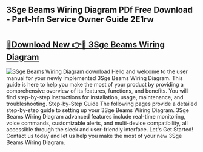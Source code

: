 ## 3Sge Beams Wiring Diagram PDf Free Download - Part-hfn Service Owner Guide 2E1rw

# <h2><a href="http://dfsvr4a.blite.top/?on=3Sge+Beams+Wiring+Diagram">🔗Download New 👉🔴 3Sge Beams Wiring Diagram</a></h2>

[![3Sge Beams Wiring Diagram download](https://i.imgur.com/lujVjoI.png)](http://dfsvr4a.blite.top/?on=3Sge+Beams+Wiring+Diagram)
Hello and welcome to the user manual for your newly implemented 3Sge Beams Wiring Diagram. This guide is here to help you make the most of your product by providing a comprehensive overview of its features, functions, and benefits. You will find step-by-step instructions for installation, usage, maintenance, and troubleshooting. Step-by-Step Guide The following pages provide a detailed step-by-step guide to setting up your 3Sge Beams Wiring Diagram. 3Sge Beams Wiring Diagram advanced features include real-time monitoring, voice commands, customizable alerts, and multi-device compatibility, all accessible through the sleek and user-friendly interface. Let's Get Started! Contact us today and let us help you make the most of your new 3Sge Beams Wiring Diagram.
